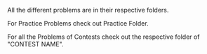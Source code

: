 All the different problems are in their respective folders.

For Practice Problems check out Practice Folder.  

For all the Problems of Contests check out the respective folder of "CONTEST NAME". 
